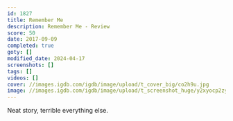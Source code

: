 ```yaml
---
id: 1827
title: Remember Me
description: Remember Me - Review
score: 50
date: 2017-09-09
completed: true
goty: []
modified_date: 2024-04-17
screenshots: []
tags: []
videos: []
cover: //images.igdb.com/igdb/image/upload/t_cover_big/co2h9u.jpg
image: //images.igdb.com/igdb/image/upload/t_screenshot_huge/y2xyocp2zya1fvrps8mx.jpg
---
```

Neat story, terrible everything else.